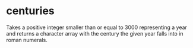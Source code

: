 # centuries
Takes a positive integer smaller than or equal to 3000 representing a year and returns a character array with the century the given year falls into in roman numerals.
